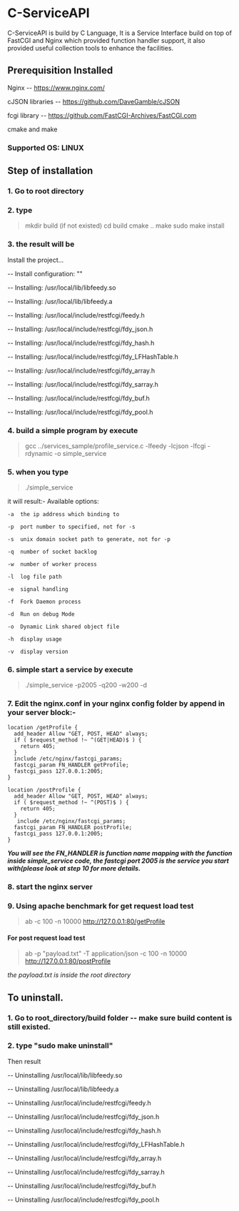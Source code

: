 # C-ServiceAPI
C-ServiceAPI is build by C Language, It is a Service Interface build on top of FastCGI and Nginx which provided function handler support, it also provided useful collection tools to enhance the facilities. 

## Prerequisition Installed
Nginx -- https://www.nginx.com/

cJSON libraries -- https://github.com/DaveGamble/cJSON

fcgi library -- https://github.com/FastCGI-Archives/FastCGI.com

cmake and make

### Supported OS: LINUX

## Step of installation
### 1. Go to root directory
### 2. type 
> mkdir build (if not existed)
> cd build
> cmake ..
> make
> sudo make install

### 3. the result will be
Install the project...

-- Install configuration: ""

-- Installing: /usr/local/lib/libfeedy.so

-- Installing: /usr/local/lib/libfeedy.a

-- Installing: /usr/local/include/restfcgi/feedy.h

-- Installing: /usr/local/include/restfcgi/fdy_json.h

-- Installing: /usr/local/include/restfcgi/fdy_hash.h

-- Installing: /usr/local/include/restfcgi/fdy_LFHashTable.h

-- Installing: /usr/local/include/restfcgi/fdy_array.h

-- Installing: /usr/local/include/restfcgi/fdy_sarray.h

-- Installing: /usr/local/include/restfcgi/fdy_buf.h

-- Installing: /usr/local/include/restfcgi/fdy_pool.h


### 4. build a simple program by execute 

> gcc ../services_sample/profile_service.c -lfeedy -lcjson -lfcgi
> -rdynamic -o simple_service


### 5. when you type 

> ./simple_service

it will result:-
Available options:

	-a	the ip address which binding to
	
	-p	port number to specified, not for -s
	
	-s	unix domain socket path to generate, not for -p
	
	-q	number of socket backlog
	
	-w	number of worker process
	
	-l	log file path
	
	-e	signal handling
	
	-f	Fork Daemon process
	
	-d	Run on debug Mode
	
	-o	Dynamic Link shared object file
	
	-h	display usage
	
	-v	display version
	

### 6. simple start a service by execute 

> ./simple_service -p2005 -q200 -w200 -d


### 7. Edit the nginx.conf in your nginx config folder by append in your server block:-

	location /getProfile {
      add_header Allow "GET, POST, HEAD" always;
      if ( $request_method !~ ^(GET|HEAD)$ ) {
        return 405;
      }
      include /etc/nginx/fastcgi_params;
      fastcgi_param FN_HANDLER getProfile;
      fastcgi_pass 127.0.0.1:2005;
    }

    location /postProfile {
      add_header Allow "GET, POST, HEAD" always;
      if ( $request_method !~ ^(POST)$ ) {
        return 405;
      }
       include /etc/nginx/fastcgi_params;
      fastcgi_param FN_HANDLER postProfile;
      fastcgi_pass 127.0.0.1:2005;
    }

***You will see the FN_HANDLER is function name mapping with the function inside simple_service code, the fastcgi port 2005 is the service you start with(please look at step 10 for more details.***


### 8. start the nginx server

### 9.  Using apache benchmark for get request load test

> ab -c 100 -n 10000 http://127.0.0.1:80/getProfile


#### For post request load test

> ab -p "payload.txt" -T application/json -c 100 -n 10000
> http://127.0.0.1:80/postProfile

*the payload.txt is inside the root directory*


## To uninstall.
### 1. Go to root_directory/build folder -- make sure build content is still existed.
### 2. type "sudo make uninstall" 
Then result

-- Uninstalling /usr/local/lib/libfeedy.so

-- Uninstalling /usr/local/lib/libfeedy.a

-- Uninstalling /usr/local/include/restfcgi/feedy.h

-- Uninstalling /usr/local/include/restfcgi/fdy_json.h

-- Uninstalling /usr/local/include/restfcgi/fdy_hash.h

-- Uninstalling /usr/local/include/restfcgi/fdy_LFHashTable.h

-- Uninstalling /usr/local/include/restfcgi/fdy_array.h

-- Uninstalling /usr/local/include/restfcgi/fdy_sarray.h

-- Uninstalling /usr/local/include/restfcgi/fdy_buf.h

-- Uninstalling /usr/local/include/restfcgi/fdy_pool.h

